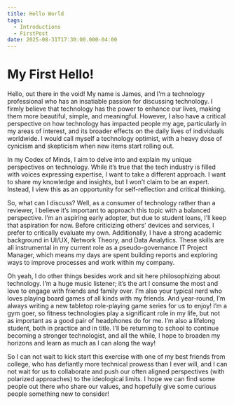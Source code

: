```yaml
---
title: Hello World
tags:
  - Introductions
  - FirstPost
date: 2025-08-31T17:30:00.000-04:00
---
```

# My First Hello! 

Hello, out there in the void! My name is James, and I’m a technology professional who has an insatiable passion for discussing technology. I firmly believe that technology has the power to enhance our lives, making them more beautiful, simple, and meaningful. However, I also have a critical perspective on how technology has impacted people my age, particularly in my areas of interest, and its broader effects on the daily lives of individuals worldwide. I would call myself a technology optimist, with a heavy dose of cynicism and skepticism when new items start rolling out. 

In my Codex of Minds, I aim to delve into and explain my unique perspectives on technology. While it’s true that the tech industry is filled with voices expressing expertise, I want to take a different approach. I want to share my knowledge and insights, but I won’t claim to be an expert. Instead, I view this as an opportunity for self-reflection and critical thinking.

So, what can I discuss? Well, as a consumer of technology rather than a reviewer, I believe it’s important to approach this topic with a balanced perspective. I’m an aspiring early adopter, but due to student loans, I’ll keep that aspiration for now. Before criticizing others’ devices and services, I prefer to critically evaluate my own. Additionally, I have a strong academic background in UI/UX, Network Theory, and Data Analytics. These skills are all instrumental in my current role as a pseudo-governance IT Project Manager, which means my days are spent building reports and exploring ways to improve processes and work within my company. 

Oh yeah, I do other things besides work and sit here philosophizing about technology. I’m a huge music listener; it’s the art I consume the most and love to engage with friends and family over. I’m also your typical nerd who loves playing board games of all kinds with my friends. And year-round, I’m always writing a new tabletop role-playing game series for us to enjoy! I’m a gym goer, so fitness technologies play a significant role in my life, but not as important as a good pair of headphones do for me. I’m also a lifelong student, both in practice and in title. I’ll be returning to school to continue becoming a stronger technologist, and all the while, I hope to broaden my horizons and learn as much as I can along the way!

So I can not wait to kick start this exercise with one of my best friends from college, who has defiantly more technical prowess than I ever will, and I can not wait for us to collaborate and push our often aligned perspectives (with polarized approaches) to the ideological limits. I hope we can find some people out there who share our values, and hopefully give some curious people something new to consider!
